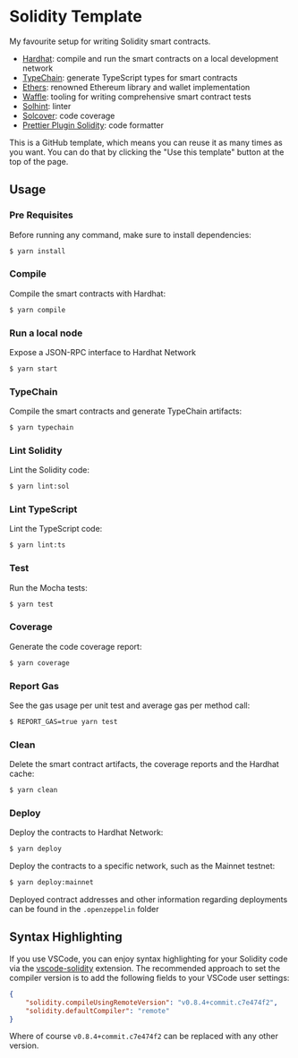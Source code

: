 # Solidity Template

My favourite setup for writing Solidity smart contracts.

-   [Hardhat](https://github.com/nomiclabs/hardhat): compile and run the smart contracts on a local development network
-   [TypeChain](https://github.com/ethereum-ts/TypeChain): generate TypeScript types for smart contracts
-   [Ethers](https://github.com/ethers-io/ethers.js/): renowned Ethereum library and wallet implementation
-   [Waffle](https://github.com/EthWorks/Waffle): tooling for writing comprehensive smart contract tests
-   [Solhint](https://github.com/protofire/solhint): linter
-   [Solcover](https://github.com/sc-forks/solidity-coverage): code coverage
-   [Prettier Plugin Solidity](https://github.com/prettier-solidity/prettier-plugin-solidity): code formatter

This is a GitHub template, which means you can reuse it as many times as you want. You can do that by clicking the "Use this
template" button at the top of the page.

## Usage

### Pre Requisites

Before running any command, make sure to install dependencies:

```sh
$ yarn install
```

### Compile

Compile the smart contracts with Hardhat:

```sh
$ yarn compile
```

### Run a local node

Expose a JSON-RPC interface to Hardhat Network

```sh
$ yarn start
```

### TypeChain

Compile the smart contracts and generate TypeChain artifacts:

```sh
$ yarn typechain
```

### Lint Solidity

Lint the Solidity code:

```sh
$ yarn lint:sol
```

### Lint TypeScript

Lint the TypeScript code:

```sh
$ yarn lint:ts
```

### Test

Run the Mocha tests:

```sh
$ yarn test
```

### Coverage

Generate the code coverage report:

```sh
$ yarn coverage
```

### Report Gas

See the gas usage per unit test and average gas per method call:

```sh
$ REPORT_GAS=true yarn test
```

### Clean

Delete the smart contract artifacts, the coverage reports and the Hardhat cache:

```sh
$ yarn clean
```

### Deploy

Deploy the contracts to Hardhat Network:

```sh
$ yarn deploy
```

Deploy the contracts to a specific network, such as the Mainnet testnet:

```sh
$ yarn deploy:mainnet
```

Deployed contract addresses and other information regarding deployments can be found in the `.openzeppelin` folder

## Syntax Highlighting

If you use VSCode, you can enjoy syntax highlighting for your Solidity code via the
[vscode-solidity](https://github.com/juanfranblanco/vscode-solidity) extension. The recommended approach to set the
compiler version is to add the following fields to your VSCode user settings:

```json
{
    "solidity.compileUsingRemoteVersion": "v0.8.4+commit.c7e474f2",
    "solidity.defaultCompiler": "remote"
}
```

Where of course `v0.8.4+commit.c7e474f2` can be replaced with any other version.

